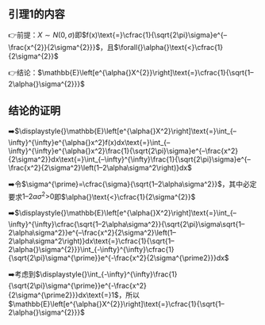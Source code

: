 ## 引理$\textbf{1}$的内容

👉前提：$X\sim{}N(0,\sigma)$即$f(x)\text{=}\cfrac{1}{\sqrt{2\pi}\sigma}e^{–\frac{x^{2}}{2\sigma^{2}}}$，且$\forall{}\alpha{}\text{<}\cfrac{1}{2\sigma^{2}}$

👉结论：$\mathbb{E}\left[e^{\alpha{}X^{2}}\right]\text{=}\cfrac{1}{\sqrt{1–2\alpha{}\sigma^{2}}}$

## 结论的证明​​

➡️$\displaystyle{}\mathbb{E}\left[e^{\alpha{}X^2}\right]\text{=}\int_{–\infty}^{\infty}e^{\alpha{}x^2}f(x)dx\text{=}\int_{–\infty}^{\infty}e^{\alpha{}x^2}\frac{1}{\sqrt{2\pi}\sigma}e^{–\frac{x^2}{2\sigma^2}}dx\text{=}\int_{–\infty}^{\infty}\frac{1}{\sqrt{2\pi}\sigma}e^{–\frac{x^2}{2\sigma^2}\left(1–2\alpha\sigma^2\right)}dx$

➡️令$\sigma^{\prime}=\cfrac{\sigma}{\sqrt{1–2\alpha\sigma^2}}$，其中必定要求$1–2\alpha\sigma^2\text{>0}$即$\alpha{}\text{<}\cfrac{1}{2\sigma^{2}}$

➡️$\displaystyle{}\mathbb{E}\left[e^{\alpha{}X^2}\right]\text{=}\int_{–\infty}^{\infty}\cfrac{\sqrt{1–2\alpha\sigma^2}}{\sqrt{2\pi}\sigma\sqrt{1–2\alpha\sigma^2}}e^{–\frac{x^2}{2\sigma^2}\left(1–2\alpha\sigma^2\right)}dx\text{=}\cfrac{1}{\sqrt{1–2\alpha{}\sigma^{2}}}\int_{-\infty}^{\infty}\cfrac{1}{\sqrt{2\pi}\sigma^{\prime}}e^{-\frac{x^2}{2\sigma^{\prime2}}}dx$

➡️考虑到$\displaystyle{}\int_{-\infty}^{\infty}\frac{1}{\sqrt{2\pi}\sigma^{\prime}}e^{-\frac{x^2}{2\sigma^{\prime2}}}dx\text{=}1$，所以$\mathbb{E}\left[e^{\alpha{}X^{2}}\right]\text{=}\cfrac{1}{\sqrt{1–2\alpha{}\sigma^{2}}}$

